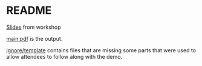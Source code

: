 # README

[Slides](https://docs.google.com/presentation/d/1zO6tLPnshC0WfSBvqL2mZKDLLprnuQr2t1IMmsjBdlM/edit?usp=sharing) from workshop

[main.pdf](main.pdf) is the output.

[ignore/template](ignore/template) contains files that are missing some parts that were used to allow attendees to follow along with the demo.
